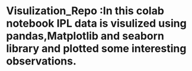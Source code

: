 # Visulization_Repo :In this colab notebook IPL data is visulized using pandas,Matplotlib and seaborn library and plotted some interesting observations.
